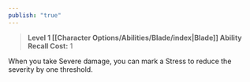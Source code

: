```yaml
---
publish: "true"
---
```

> **Level 1 [[Character Options/Abilities/Blade/index|Blade]] Ability**
> **Recall Cost:** 1

When you take Severe damage, you can mark a Stress to reduce the severity by one threshold.
